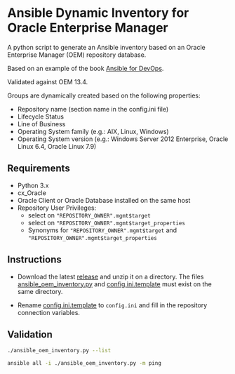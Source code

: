 # Ansible Dynamic Inventory for Oracle Enterprise Manager

A python script to generate an Ansible inventory based on an Oracle Enterprise Manager (OEM) repository database.

Based on an example of the book [Ansible for DevOps](http://ansiblefordevops.com/).

Validated against OEM 13.4.

Groups are dynamically created based on the following properties:

* Repository name (section name in the config.ini file)
* Lifecycle Status
* Line of Business
* Operating System family (e.g.: AIX, Linux, Windows)
* Operating System version (e.g.: Windows Server 2012 Enterprise, Oracle Linux 6.4, Oracle Linux 7.9)

## Requirements

* Python 3.x
* cx_Oracle
* Oracle Client or Oracle Database installed on the same host
* Repository User Privileges:
  * select on ```"REPOSITORY_OWNER".mgmt$target```
  * select on ```"REPOSITORY_OWNER".mgmt$target_properties```
  * Synonyms for ```"REPOSITORY_OWNER".mgmt$target``` and ```"REPOSITORY_OWNER".mgmt$target_properties```

## Instructions

* Download the latest [release](../../releases/latest) and unzip it on a
  directory. The files [ansible_oem_inventory.py](ansible_oem_inventory.py) and
  [config.ini.template](config.ini.template) must exist on the same directory.

* Rename [config.ini.template](config.ini.template) to `config.ini` and fill in the repository connection variables.

## Validation

```bash
./ansible_oem_inventory.py --list

ansible all -i ./ansible_oem_inventory.py -m ping
```

